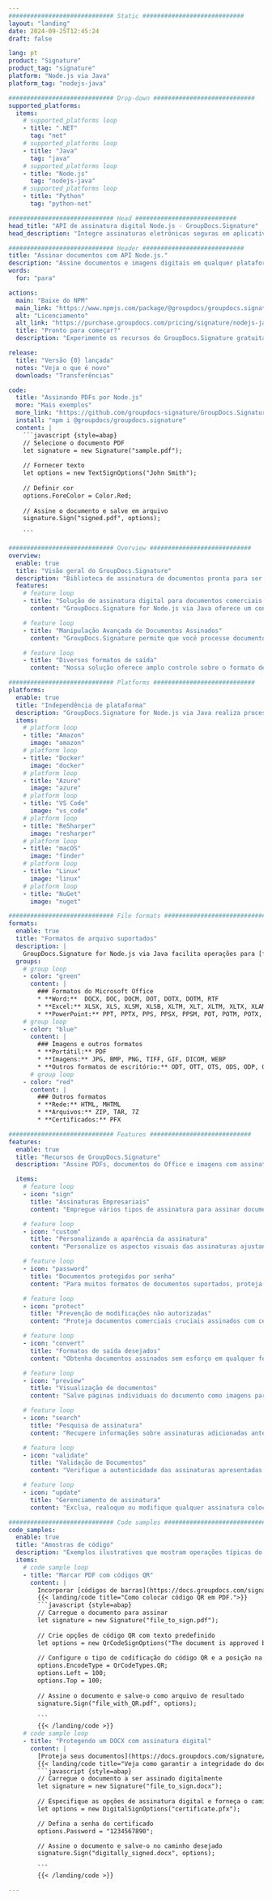 ```yaml
---
############################# Static ############################
layout: "landing"
date: 2024-09-25T12:45:24
draft: false

lang: pt
product: "Signature"
product_tag: "signature"
platform: "Node.js via Java"
platform_tag: "nodejs-java"

############################# Drop-down ############################
supported_platforms:
  items:
    # supported_platforms loop
    - title: ".NET"
      tag: "net"
    # supported_platforms loop
    - title: "Java"
      tag: "java"
    # supported_platforms loop
    - title: "Node.js"
      tag: "nodejs-java" 
    # supported_platforms loop
    - title: "Python"
      tag: "python-net" 

############################# Head ############################
head_title: "API de assinatura digital Node.js - GroupDocs.Signature"
head_description: "Integre assinaturas eletrônicas seguras em aplicativos Node.js com GroupDocs.Signature. Simplifique os fluxos de trabalho de assinatura de documentos com facilidade e eficiência."

############################# Header ############################
title: "Assinar documentos com API Node.js."
description: "Assine documentos e imagens digitais em qualquer plataforma usando nossas APIs flexíveis e soluções baseadas em aplicativos para programadores e usuários finais."
words:
  for: "para"

actions:
  main: "Baixe do NPM"
  main_link: "https://www.npmjs.com/package/@groupdocs/groupdocs.signature/"
  alt: "Licenciamento"
  alt_link: "https://purchase.groupdocs.com/pricing/signature/nodejs-java/"
  title: "Pronto para começar?"
  description: "Experimente os recursos do GroupDocs.Signature gratuitamente ou solicite uma licença"

release:
  title: "Versão {0} lançada"
  notes: "Veja o que é novo"
  downloads: "Transferências"

code:
  title: "Assinando PDFs por Node.js"
  more: "Mais exemplos"
  more_link: "https://github.com/groupdocs-signature/GroupDocs.Signature-for-Node.js-via-Java/"
  install: "npm i @groupdocs/groupdocs.signature"
  content: |
    ```javascript {style=abap}   
    // Selecione o documento PDF
    let signature = new Signature("sample.pdf");
    
    // Fornecer texto
    let options = new TextSignOptions("John Smith");
    
    // Definir cor
    options.ForeColor = Color.Red;
    
    // Assine o documento e salve em arquivo
    signature.Sign("signed.pdf", options);
    
    ```

############################# Overview ############################
overview:
  enable: true
  title: "Visão geral do GroupDocs.Signature"
  description: "Biblioteca de assinatura de documentos pronta para ser usada em aplicativos Node.js."
  features:
    # feature loop
    - title: "Solução de assinatura digital para documentos comerciais com Node.js"
      content: "GroupDocs.Signature for Node.js via Java oferece um conjunto abrangente de opções de assinatura digital para PDF, documentos do Office e imagens. Texto, códigos de barras, imagens, certificados digitais e metadados estão disponíveis. O processamento simplificado de documentos garante eficiência."

    # feature loop
    - title: "Manipulação Avançada de Documentos Assinados"
      content: "GroupDocs.Signature permite que você processe documentos assinados. Pesquise e valide assinaturas usando vários critérios. Além disso, extraia informações detalhadas do documento ou gere imagens de visualização das páginas."

    # feature loop
    - title: "Diversos formatos de saída"
      content: "Nossa solução oferece amplo controle sobre o formato de saída de documentos assinados. Posicione assinaturas com precisão em qualquer página e personalize sua aparência. Salve documentos assinados em vários formatos suportados e, opcionalmente, proteja-os com senhas."

############################# Platforms ############################
platforms:
  enable: true
  title: "Independência de plataforma"
  description: "GroupDocs.Signature for Node.js via Java realiza processamento de documentos com vários sistemas operacionais"
  items:
    # platform loop
    - title: "Amazon"
      image: "amazon"
    # platform loop
    - title: "Docker"
      image: "docker"
    # platform loop
    - title: "Azure"
      image: "azure"
    # platform loop
    - title: "VS Code"
      image: "vs_code"
    # platform loop
    - title: "ReSharper"
      image: "resharper"
    # platform loop
    - title: "macOS"
      image: "finder"
    # platform loop
    - title: "Linux"
      image: "linux"
    # platform loop
    - title: "NuGet"
      image: "nuget"

############################# File formats ############################
formats:
  enable: true
  title: "Formatos de arquivo suportados"
  description: |
    GroupDocs.Signature for Node.js via Java facilita operações para [formatos de arquivo populares](https://docs.groupdocs.com/signature/java/supported-document-formats/).
  groups:
    # group loop
    - color: "green"
      content: |
        ### Formatos do Microsoft Office
        * **Word:**  DOCX, DOC, DOCM, DOT, DOTX, DOTM, RTF
        * **Excel:** XLSX, XLS, XLSM, XLSB, XLTM, XLT, XLTM, XLTX, XLAM, SXC, SpreadsheetML
        * **PowerPoint:** PPT, PPTX, PPS, PPSX, PPSM, POT, POTM, POTX, PPTM
    # group loop
    - color: "blue"
      content: |
        ### Imagens e outros formatos
        * **Portátil:** PDF
        * **Imagens:** JPG, BMP, PNG, TIFF, GIF, DICOM, WEBP
        * **Outros formatos de escritório:** ODT, OTT, OTS, ODS, ODP, OTP, ODG
      # group loop
    - color: "red"
      content: |
        ### Outros formatos
        * **Rede:** HTML, MHTML
        * **Arquivos:** ZIP, TAR, 7Z
        * **Certificados:** PFX

############################# Features ############################
features:
  enable: true
  title: "Recursos de GroupDocs.Signature"
  description: "Assine PDFs, documentos do Office e imagens com assinaturas digitais"

  items:
    # feature loop
    - icon: "sign"
      title: "Assinaturas Empresariais"
      content: "Empregue vários tipos de assinatura para assinar documentos. Coloque assinaturas digitais com precisão em qualquer local da página."

    # feature loop
    - icon: "custom"
      title: "Personalizando a aparência da assinatura"
      content: "Personalize os aspectos visuais das assinaturas ajustando cor, fonte, bordas, rotação e muito mais para alcançar o resultado desejado."

    # feature loop
    - icon: "password"
      title: "Documentos protegidos por senha"
      content: "Para muitos formatos de documentos suportados, proteja os documentos assinados com uma senha para maior segurança."

    # feature loop
    - icon: "protect"
      title: "Prevenção de modificações não autorizadas"
      content: "Proteja documentos comerciais cruciais assinados com certificados digitais contra alterações não autorizadas."

    # feature loop
    - icon: "convert"
      title: "Formatos de saída desejados"
      content: "Obtenha documentos assinados sem esforço em qualquer formato compatível. Converta documentos do MS Word para o formato PDF com facilidade."

    # feature loop
    - icon: "preview"
      title: "Visualização de documentos"
      content: "Salve páginas individuais do documento como imagens para necessidades futuras."

    # feature loop
    - icon: "search"
      title: "Pesquisa de assinatura"
      content: "Recupere informações sobre assinaturas adicionadas anteriormente em seus documentos."

    # feature loop
    - icon: "validate"
      title: "Validação de Documentos"
      content: "Verifique a autenticidade das assinaturas apresentadas em qualquer documento."

    # feature loop
    - icon: "update"
      title: "Gerenciamento de assinatura"
      content: "Exclua, realoque ou modifique qualquer assinatura colocada em qualquer página do documento."

############################# Code samples ############################
code_samples:
  enable: true
  title: "Amostras de código"
  description: "Exemplos ilustrativos que mostram operações típicas do GroupDocs.Signature for Node.js via Java"
  items:
    # code sample loop
    - title: "Marcar PDF com códigos QR"
      content: |
        Incorporar [códigos de barras](https://docs.groupdocs.com/signature/java/esign-document-with-qr-code-signature/) em páginas específicas de documentos PDF pode agilizar os processos de negócios. Esta seção fornece um exemplo de adição de um código QR usando GroupDocs.Signature for Node.js via Java.
        {{< landing/code title="Como colocar código QR em PDF.">}}
        ```javascript {style=abap}
        // Carregue o documento para assinar
        let signature = new Signature("file_to_sign.pdf");
        
        // Crie opções de código QR com texto predefinido
        let options = new QrCodeSignOptions("The document is approved by John Smith");
        
        // Configure o tipo de codificação do código QR e a posição na página
        options.EncodeType = QrCodeTypes.QR;
        options.Left = 100;
        options.Top = 100;
            
        // Assine o documento e salve-o como arquivo de resultado
        signature.Sign("file_with_QR.pdf", options);
        
        ```
        {{< /landing/code >}}
    # code sample loop
    - title: "Protegendo um DOCX com assinatura digital"
      content: |
        [Proteja seus documentos](https://docs.groupdocs.com/signature/java/esign-document-with-digital-signature/) por meio de assinaturas baseadas em certificados digitais. A assinatura digital protege seus documentos comerciais contra alterações de conteúdo.
        {{< landing/code title="Veja como garantir a integridade do documento.">}}
        ```javascript {style=abap}   
        // Carregue o documento a ser assinado digitalmente
        let signature = new Signature("file_to_sign.docx");
        
        // Especifique as opções de assinatura digital e forneça o caminho para o arquivo do certificado
        let options = new DigitalSignOptions("certificate.pfx");

        // Defina a senha do certificado
        options.Password = "1234567890";

        // Assine o documento e salve-o no caminho desejado
        signature.Sign("digitally_signed.docx", options);

        ```
        {{< /landing/code >}}

---
```

